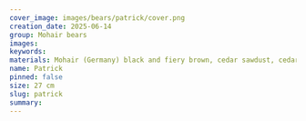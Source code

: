 ```yaml
---
cover_image: images/bears/patrick/cover.png
creation_date: 2025-06-14
group: Mohair bears
images: 
keywords: 
materials: Mohair (Germany) black and fiery brown, cedar sawdust, cedar wool, mineral granulate, glass eyes
name: Patrick
pinned: false
size: 27 cm
slug: patrick
summary: 
---
```

